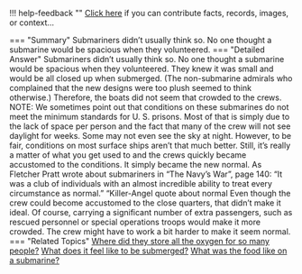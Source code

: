 !!! help-feedback ""
    <a href="/feedback/" data-feedback-link>Click here</a>
    if you can contribute facts, records, images, or context…

<a id="summary"></a>
=== "Summary"
    Submariners didn’t usually think so. No one thought a submarine would be spacious when they volunteered.
=== "Detailed Answer"
    Submariners didn’t usually think so. No one thought a submarine would be spacious when they volunteered. They knew it was small and would be all closed up when submerged. (The non-submarine admirals who complained that the new designs were too plush seemed to think otherwise.) Therefore, the boats did not seem that crowded to the crews.
    NOTE: We sometimes point out that conditions on these submarines do not meet the minimum standards for U. S. prisons. Most of that is simply due to the lack of space per person and the fact that many of the crew will not see daylight for weeks. Some may not even see the sky at night. However, to be fair, conditions on most surface ships aren’t that much better.
    Still, it’s really a matter of what you get used to and the crews quickly became accustomed to the conditions. It simply became the new normal. As Fletcher Pratt wrote about submariners in “The Navy’s War”, page 140: “It was a club of individuals with an almost incredible ability to treat every circumstance as normal.”
    “Killer-Angel quote about normal
    Even though the crew could become accustomed to the close quarters, that didn’t make it ideal. Of course, carrying a significant number of extra passengers, such as rescued personnel or special operations troops would make it more crowded. The crew might have to work a bit harder to make it seem normal.
=== "Related Topics"
    [Where did they store all the oxygen for so many people?](where-did-they-store-all-the-oxygen-for-so-many-people.md#summary)
    [What does it feel like to be submerged?](what-does-it-feel-like-to-be-submerged.md#summary)
    [What was the food like on a submarine?](what-was-the-food-like-on-a-submarine.md#summary)
